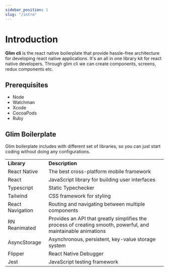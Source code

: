 ```yaml
---
sidebar_position: 1
slug: "/intro"
---
```


# Introduction

**Glim cli** is the react native boilerplate that provide hassle-free architecture for developing react native applications. It's an all in one library kit for react native developers. Through glim cli we can create components, screens, redux components etc.

## Prerequisites

- Node
- Watchman
- Xcode
- CocoaPods
- Ruby

## Glim Boilerplate

Glim boilerplate includes with different set of libraries, so you can just start coding without doing any configurations.

<table>
  <tr>
    <td>
      <b>Library</b>
    </td>
    <td>
      <b>Description</b>
    </td>
  </tr>
  <tr>
    <td>React Native</td>
    <td>The best cross-platform mobile framework</td>
  </tr>
  <tr>
    <td>React</td>
    <td>JavaScript library for building user interfaces</td>
  </tr>
  <tr>
    <td>Typescript</td>
    <td>Static Typechecker</td>
  </tr>
  <tr>
    <td>Tailwind</td>
    <td>CSS framework for styling</td>
  </tr>
  <tr>
    <td>React Navigation</td>
    <td>Routing and navigating between multiple components</td>
  </tr>
  <tr>
    <td>RN Reanimated</td>
    <td>
      Provides an API that greatly simplifies the process of creating smooth,
      powerful, and maintainable animations
    </td>
  </tr>
  <tr>
    <td>AsyncStorage</td>
    <td>Asynchronous, persistent, key-value storage system</td>
  </tr>
  <tr>
    <td>Flipper</td>
    <td>React Native Debugger</td>
  </tr>
  <tr>
    <td>Jest</td>
    <td>JavaScript testing framework</td>
  </tr>
</table>
